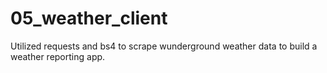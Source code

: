 # 05_weather_client
Utilized requests and bs4 to scrape wunderground weather data to build a weather reporting app.
